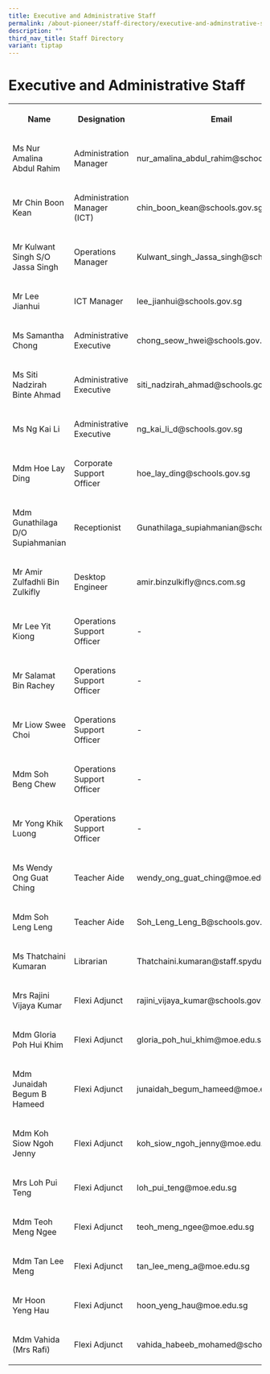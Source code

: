 ```yaml
---
title: Executive and Administrative Staff
permalink: /about-pioneer/staff-directory/executive-and-adminstrative-staff/
description: ""
third_nav_title: Staff Directory
variant: tiptap
---
```

<h1>Executive and Administrative Staff</h1>
<table style="minWidth: 75px">
<colgroup>
<col>
<col>
<col>
</colgroup>
<tbody>
<tr>
<th rowspan="1" colspan="1">
<p>Name</p>
</th>
<th rowspan="1" colspan="1">
<p>Designation</p>
</th>
<th rowspan="1" colspan="1">
<p>Email</p>
</th>
</tr>
<tr>
<td rowspan="1" colspan="1">
<p>Ms Nur Amalina Abdul Rahim</p>
</td>
<td rowspan="1" colspan="1">
<p>Administration Manager</p>
</td>
<td rowspan="1" colspan="1">
<p>nur_amalina_abdul_rahim@schools.gov.sg</p>
</td>
</tr>
<tr>
<td rowspan="1" colspan="1">
<p>Mr Chin Boon Kean</p>
</td>
<td rowspan="1" colspan="1">
<p>Administration Manager (ICT)</p>
</td>
<td rowspan="1" colspan="1">
<p>chin_boon_kean@schools.gov.sg</p>
</td>
</tr>
<tr>
<td rowspan="1" colspan="1">
<p>Mr Kulwant Singh S/O Jassa Singh</p>
</td>
<td rowspan="1" colspan="1">
<p>Operations Manager</p>
</td>
<td rowspan="1" colspan="1">
<p>Kulwant_singh_Jassa_singh@schools.gov.sg</p>
</td>
</tr>
<tr>
<td rowspan="1" colspan="1">
<p>Mr Lee Jianhui</p>
</td>
<td rowspan="1" colspan="1">
<p>ICT Manager</p>
</td>
<td rowspan="1" colspan="1">
<p>lee_jianhui@schools.gov.sg</p>
</td>
</tr>
<tr>
<td rowspan="1" colspan="1">
<p>Ms Samantha Chong</p>
</td>
<td rowspan="1" colspan="1">
<p>Administrative Executive</p>
</td>
<td rowspan="1" colspan="1">
<p>chong_seow_hwei@schools.gov.sg</p>
</td>
</tr>
<tr>
<td rowspan="1" colspan="1">
<p>Ms Siti Nadzirah Binte Ahmad</p>
</td>
<td rowspan="1" colspan="1">
<p>Administrative Executive</p>
</td>
<td rowspan="1" colspan="1">
<p>siti_nadzirah_ahmad@schools.gov.sg</p>
</td>
</tr>
<tr>
<td rowspan="1" colspan="1">
<p>Ms Ng Kai Li</p>
</td>
<td rowspan="1" colspan="1">
<p>Administrative Executive</p>
</td>
<td rowspan="1" colspan="1">
<p>ng_kai_li_d@schools.gov.sg</p>
</td>
</tr>
<tr>
<td rowspan="1" colspan="1">
<p>Mdm Hoe Lay Ding</p>
</td>
<td rowspan="1" colspan="1">
<p>Corporate Support Officer</p>
</td>
<td rowspan="1" colspan="1">
<p>hoe_lay_ding@schools.gov.sg</p>
</td>
</tr>
<tr>
<td rowspan="1" colspan="1">
<p>Mdm Gunathilaga D/O Supiahmanian</p>
</td>
<td rowspan="1" colspan="1">
<p>Receptionist</p>
</td>
<td rowspan="1" colspan="1">
<p>Gunathilaga_supiahmanian@schools.gov.sg</p>
</td>
</tr>
<tr>
<td rowspan="1" colspan="1">
<p>Mr Amir Zulfadhli Bin Zulkifly</p>
</td>
<td rowspan="1" colspan="1">
<p>Desktop Engineer</p>
</td>
<td rowspan="1" colspan="1">
<p>amir.binzulkifly@ncs.com.sg</p>
</td>
</tr>
<tr>
<td rowspan="1" colspan="1">
<p>Mr Lee Yit Kiong</p>
</td>
<td rowspan="1" colspan="1">
<p>Operations Support Officer</p>
</td>
<td rowspan="1" colspan="1">
<p>-</p>
</td>
</tr>
<tr>
<td rowspan="1" colspan="1">
<p>Mr Salamat Bin Rachey</p>
</td>
<td rowspan="1" colspan="1">
<p>Operations Support Officer</p>
</td>
<td rowspan="1" colspan="1">
<p>-</p>
</td>
</tr>
<tr>
<td rowspan="1" colspan="1">
<p>Mr Liow Swee Choi</p>
</td>
<td rowspan="1" colspan="1">
<p>Operations Support Officer</p>
</td>
<td rowspan="1" colspan="1">
<p>-</p>
</td>
</tr>
<tr>
<td rowspan="1" colspan="1">
<p>Mdm Soh Beng Chew</p>
</td>
<td rowspan="1" colspan="1">
<p>Operations Support Officer</p>
</td>
<td rowspan="1" colspan="1">
<p>-</p>
</td>
</tr>
<tr>
<td rowspan="1" colspan="1">
<p>Mr Yong Khik Luong</p>
</td>
<td rowspan="1" colspan="1">
<p>Operations Support Officer</p>
</td>
<td rowspan="1" colspan="1">
<p>-</p>
</td>
</tr>
<tr>
<td rowspan="1" colspan="1">
<p>Ms Wendy Ong Guat Ching</p>
</td>
<td rowspan="1" colspan="1">
<p>Teacher Aide</p>
</td>
<td rowspan="1" colspan="1">
<p>wendy_ong_guat_ching@moe.edu.sg</p>
</td>
</tr>
<tr>
<td rowspan="1" colspan="1">
<p>Mdm Soh Leng Leng</p>
</td>
<td rowspan="1" colspan="1">
<p>Teacher Aide</p>
</td>
<td rowspan="1" colspan="1">
<p>Soh_Leng_Leng_B@schools.gov.sg</p>
</td>
</tr>
<tr>
<td rowspan="1" colspan="1">
<p>Ms Thatchaini Kumaran</p>
</td>
<td rowspan="1" colspan="1">
<p>Librarian</p>
</td>
<td rowspan="1" colspan="1">
<p>Thatchaini.kumaran@staff.spydus.com.sg</p>
</td>
</tr>
<tr>
<td rowspan="1" colspan="1">
<p>Mrs Rajini Vijaya Kumar</p>
</td>
<td rowspan="1" colspan="1">
<p>Flexi Adjunct</p>
</td>
<td rowspan="1" colspan="1">
<p>rajini_vijaya_kumar@schools.gov.sg</p>
</td>
</tr>
<tr>
<td rowspan="1" colspan="1">
<p>Mdm Gloria Poh Hui Khim</p>
</td>
<td rowspan="1" colspan="1">
<p>Flexi Adjunct</p>
</td>
<td rowspan="1" colspan="1">
<p>gloria_poh_hui_khim@moe.edu.sg</p>
</td>
</tr>
<tr>
<td rowspan="1" colspan="1">
<p>Mdm Junaidah Begum B Hameed</p>
</td>
<td rowspan="1" colspan="1">
<p>Flexi Adjunct</p>
</td>
<td rowspan="1" colspan="1">
<p>junaidah_begum_hameed@moe.edu.sg</p>
</td>
</tr>
<tr>
<td rowspan="1" colspan="1">
<p>Mdm Koh Siow Ngoh Jenny</p>
</td>
<td rowspan="1" colspan="1">
<p>Flexi Adjunct</p>
</td>
<td rowspan="1" colspan="1">
<p>koh_siow_ngoh_jenny@moe.edu.sg</p>
</td>
</tr>
<tr>
<td rowspan="1" colspan="1">
<p>Mrs Loh Pui Teng</p>
</td>
<td rowspan="1" colspan="1">
<p>Flexi Adjunct</p>
</td>
<td rowspan="1" colspan="1">
<p>loh_pui_teng@moe.edu.sg</p>
</td>
</tr>
<tr>
<td rowspan="1" colspan="1">
<p>Mdm Teoh Meng Ngee</p>
</td>
<td rowspan="1" colspan="1">
<p>Flexi Adjunct</p>
</td>
<td rowspan="1" colspan="1">
<p>teoh_meng_ngee@moe.edu.sg</p>
</td>
</tr>
<tr>
<td rowspan="1" colspan="1">
<p>Mdm Tan Lee Meng</p>
</td>
<td rowspan="1" colspan="1">
<p>Flexi Adjunct</p>
</td>
<td rowspan="1" colspan="1">
<p>tan_lee_meng_a@moe.edu.sg</p>
</td>
</tr>
<tr>
<td rowspan="1" colspan="1">
<p>Mr Hoon Yeng Hau</p>
</td>
<td rowspan="1" colspan="1">
<p>Flexi Adjunct</p>
</td>
<td rowspan="1" colspan="1">
<p>hoon_yeng_hau@moe.edu.sg</p>
</td>
</tr>
<tr>
<td rowspan="1" colspan="1">
<p>Mdm Vahida (Mrs Rafi)</p>
</td>
<td rowspan="1" colspan="1">
<p>Flexi Adjunct</p>
</td>
<td rowspan="1" colspan="1">
<p>vahida_habeeb_mohamed@schools.gov.sg</p>
</td>
</tr>
</tbody>
</table>
<p></p>